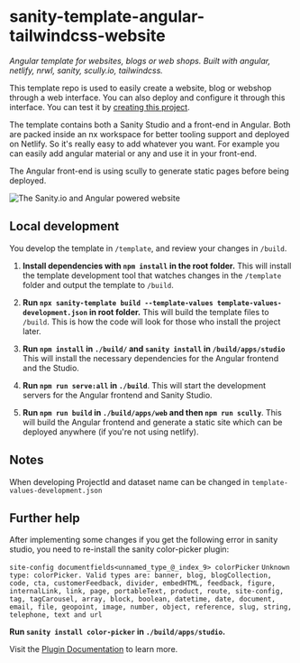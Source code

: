 # sanity-template-angular-tailwindcss-website

_Angular template for websites, blogs or web shops. Built with angular, netlify, nrwl, sanity, scully.io, tailwindcss._

This template repo is used to easily create a website, blog or webshop through a web interface. You can also deploy and configure it through this interface. You can test it by [creating this project](https://www.sanity.io/create/?template=OneCodexGithubAdmin/sanity-template-angular-tailwindcss-website).

The template contains both a Sanity Studio and a front-end in Angular. Both are packed inside an nx workspace for better tooling support and deployed on Netlify. So it's really easy to add whatever you want. For example you can easily add angular material or any and use it in your front-end.

The Angular front-end is using scully to generate static pages before being deployed. 

![The Sanity.io and Angular powered website](https://github.com/OnecodexGitHubAdmin/sanity-template-angular-tailwindcss-website/blob/master/assets/website.png?raw=true)

## Local development

You develop the template in `/template`, and review your changes in `/build`.

1. **Install dependencies with `npm install` in the root folder.** This will install the template development tool that watches changes in the `/template` folder and output the template to `/build`.

2. **Run `npx sanity-template build --template-values template-values-development.json` in root folder.** This will build the template files to `/build`. This is how the code will look for those who install the project later.

3. **Run `npm install` in `./build/` and `sanity install` in `/build/apps/studio`** This will install the necessary dependencies for the Angular frontend and the Studio.

4. **Run `npm run serve:all` in `./build`**. This will start the development servers for the Angular frontend and Sanity Studio.

5. **Run `npm run build` in `./build/apps/web` and then `npm run scully`**. This will build the Angular frontend and generate a static site which can be deployed anywhere (if you're not using netlify).

## Notes

When developing ProjectId and dataset name can be changed in `template-values-development.json`

## Further help

After implementing some changes if you get the following error in sanity studio, you need to re-install the sanity color-picker plugin:

`site-config documentfields<unnamed_type_@_index_9> colorPicker`
`Unknown type: colorPicker. Valid types are: banner, blog, blogCollection, code, cta, customerFeedback, divider, embedHTML, feedback, figure, internalLink, link, page, portableText, product, route, site-config, tag, tagCarousel, array, block, boolean, datetime, date, document, email, file, geopoint, image, number, object, reference, slug, string, telephone, text and url`

**Run `sanity install color-picker` in `./build/apps/studio`.**

Visit the [Plugin Documentation](https://www.sanity.io/plugins/sanity-plugin-color-picker) to learn more.
